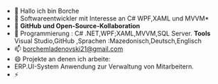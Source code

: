 - 👋 Hallo ich bin Borche
- 👀 Softwareentwickler mit Interesse an C# WPF,XAML und MVVM*
- 🌱 **GitHub und Open-Source-Kollaboration**
- 💞️ Programmierung : C# .NET,WPF;XAML,MVVM,SQL Server. **Tools** Visual Studio,GitHub ,Sprachen :Mazedonisch,Deutsch,Englisch
- 📫 borchemladenovski21@gmail.com
- 😄 Projekte an denen ich arbeite:
- ERP.UI-System Anwendung zur Verwaltung von Mitarbeitern.
- ⚡ 

<!---
Borche40/Borche40 is a ✨ special ✨ repository because its `README.md` (this file) appears on your GitHub profile.
You can click the Preview link to take a look at your changes.
--->
